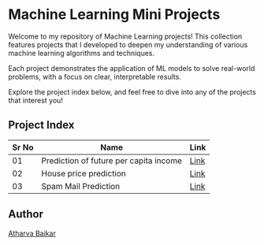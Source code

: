 # Machine Learning Mini Projects

Welcome to my repository of Machine Learning projects! This collection features projects that I developed to deepen my understanding of various machine learning algorithms and techniques.

Each project demonstrates the application of ML models to solve real-world problems, with a focus on clear, interpretable results.

Explore the project index below, and feel free to dive into any of the projects that interest you!

## Project Index

| Sr No | Name                                                   | Link                                                                                                                                                                |
|-------|--------------------------------------------------------|---------------------------------------------------------------------------------------------------------------------------------------------------------------------|
| 01    | Prediction of future per capita income                 | [Link](https://github.com/DarkGuardian641/Learn-Machine-Learning/tree/main/Prediction%20of%20future%20per%20capita%20income)                                        |
| 02    | House price prediction                                 | [Link](https://github.com/DarkGuardian641/Learn-Machine-Learning/tree/main/House%20price%20prediction)                                                              |
| 03    | Spam Mail Prediction                                   | [Link](https://github.com/DarkGuardian641/Learn-Machine-Learning/tree/main/Spam%20Mail%20Prediction)                                                                |


## Author

[Atharva Baikar](https://github.com/DarkGuardian641)
